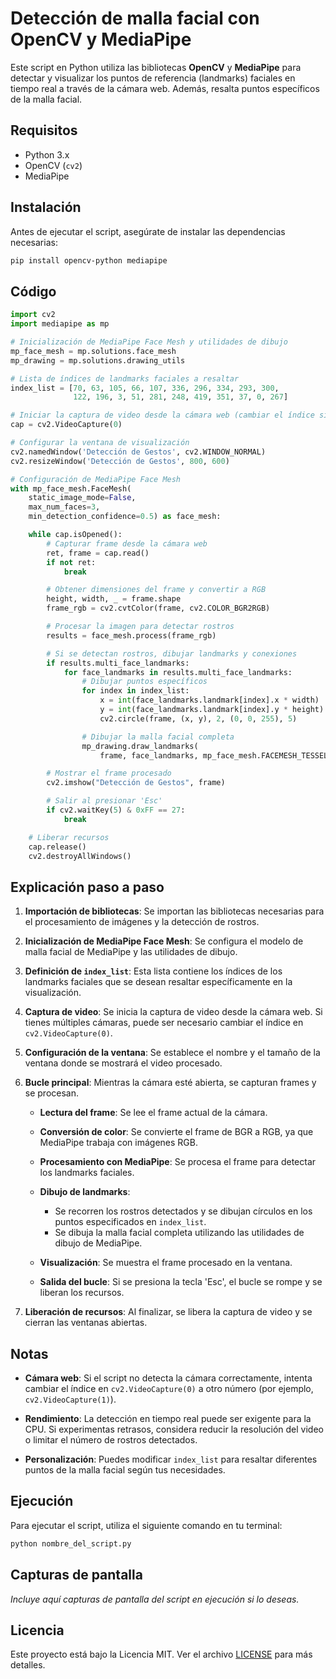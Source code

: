 # Detección de malla facial con OpenCV y MediaPipe

Este script en Python utiliza las bibliotecas **OpenCV** y **MediaPipe** para detectar y visualizar los puntos de referencia (landmarks) faciales en tiempo real a través de la cámara web. Además, resalta puntos específicos de la malla facial.

## Requisitos

- Python 3.x
- OpenCV (`cv2`)
- MediaPipe

## Instalación

Antes de ejecutar el script, asegúrate de instalar las dependencias necesarias:

```bash
pip install opencv-python mediapipe
```

## Código

```python
import cv2 
import mediapipe as mp

# Inicialización de MediaPipe Face Mesh y utilidades de dibujo
mp_face_mesh = mp.solutions.face_mesh
mp_drawing = mp.solutions.drawing_utils

# Lista de índices de landmarks faciales a resaltar
index_list = [70, 63, 105, 66, 107, 336, 296, 334, 293, 300,
              122, 196, 3, 51, 281, 248, 419, 351, 37, 0, 267]

# Iniciar la captura de video desde la cámara web (cambiar el índice si es necesario)
cap = cv2.VideoCapture(0)

# Configurar la ventana de visualización
cv2.namedWindow('Detección de Gestos', cv2.WINDOW_NORMAL)
cv2.resizeWindow('Detección de Gestos', 800, 600)

# Configuración de MediaPipe Face Mesh
with mp_face_mesh.FaceMesh(
    static_image_mode=False,
    max_num_faces=3,
    min_detection_confidence=0.5) as face_mesh:

    while cap.isOpened():
        # Capturar frame desde la cámara web
        ret, frame = cap.read()
        if not ret:
            break

        # Obtener dimensiones del frame y convertir a RGB
        height, width, _ = frame.shape
        frame_rgb = cv2.cvtColor(frame, cv2.COLOR_BGR2RGB)

        # Procesar la imagen para detectar rostros
        results = face_mesh.process(frame_rgb)

        # Si se detectan rostros, dibujar landmarks y conexiones
        if results.multi_face_landmarks:
            for face_landmarks in results.multi_face_landmarks:
                # Dibujar puntos específicos
                for index in index_list:
                    x = int(face_landmarks.landmark[index].x * width)
                    y = int(face_landmarks.landmark[index].y * height)
                    cv2.circle(frame, (x, y), 2, (0, 0, 255), 5)

                # Dibujar la malla facial completa
                mp_drawing.draw_landmarks(
                    frame, face_landmarks, mp_face_mesh.FACEMESH_TESSELATION)

        # Mostrar el frame procesado
        cv2.imshow("Detección de Gestos", frame)

        # Salir al presionar 'Esc'
        if cv2.waitKey(5) & 0xFF == 27:
            break

    # Liberar recursos
    cap.release()
    cv2.destroyAllWindows()
```

## Explicación paso a paso

1. **Importación de bibliotecas**: Se importan las bibliotecas necesarias para el procesamiento de imágenes y la detección de rostros.

2. **Inicialización de MediaPipe Face Mesh**: Se configura el modelo de malla facial de MediaPipe y las utilidades de dibujo.

3. **Definición de `index_list`**: Esta lista contiene los índices de los landmarks faciales que se desean resaltar específicamente en la visualización.

4. **Captura de video**: Se inicia la captura de video desde la cámara web. Si tienes múltiples cámaras, puede ser necesario cambiar el índice en `cv2.VideoCapture(0)`.

5. **Configuración de la ventana**: Se establece el nombre y el tamaño de la ventana donde se mostrará el video procesado.

6. **Bucle principal**: Mientras la cámara esté abierta, se capturan frames y se procesan.

   - **Lectura del frame**: Se lee el frame actual de la cámara.

   - **Conversión de color**: Se convierte el frame de BGR a RGB, ya que MediaPipe trabaja con imágenes RGB.

   - **Procesamiento con MediaPipe**: Se procesa el frame para detectar los landmarks faciales.

   - **Dibujo de landmarks**:

     - Se recorren los rostros detectados y se dibujan círculos en los puntos especificados en `index_list`.
     - Se dibuja la malla facial completa utilizando las utilidades de dibujo de MediaPipe.

   - **Visualización**: Se muestra el frame procesado en la ventana.

   - **Salida del bucle**: Si se presiona la tecla 'Esc', el bucle se rompe y se liberan los recursos.

7. **Liberación de recursos**: Al finalizar, se libera la captura de video y se cierran las ventanas abiertas.

## Notas

- **Cámara web**: Si el script no detecta la cámara correctamente, intenta cambiar el índice en `cv2.VideoCapture(0)` a otro número (por ejemplo, `cv2.VideoCapture(1)`).

- **Rendimiento**: La detección en tiempo real puede ser exigente para la CPU. Si experimentas retrasos, considera reducir la resolución del video o limitar el número de rostros detectados.

- **Personalización**: Puedes modificar `index_list` para resaltar diferentes puntos de la malla facial según tus necesidades.

## Ejecución

Para ejecutar el script, utiliza el siguiente comando en tu terminal:

```bash
python nombre_del_script.py
```

## Capturas de pantalla

*Incluye aquí capturas de pantalla del script en ejecución si lo deseas.*

## Licencia

Este proyecto está bajo la Licencia MIT. Ver el archivo [LICENSE](LICENSE) para más detalles.
